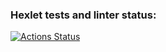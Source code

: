 ### Hexlet tests and linter status:
[![Actions Status](https://github.com/botjoker/devops-for-programmers-project-74/actions/workflows/hexlet-check.yml/badge.svg)](https://github.com/botjoker/devops-for-programmers-project-74/actions)